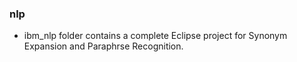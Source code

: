 ### nlp
- ibm_nlp folder contains a complete Eclipse project for Synonym Expansion and Paraphrse Recognition.
